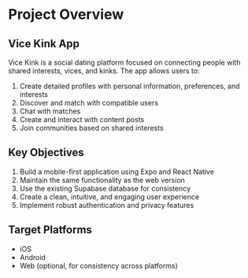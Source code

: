 
# Project Overview

## Vice Kink App

Vice Kink is a social dating platform focused on connecting people with shared interests, vices, and kinks. The app allows users to:

1. Create detailed profiles with personal information, preferences, and interests
2. Discover and match with compatible users
3. Chat with matches
4. Create and interact with content posts
5. Join communities based on shared interests

## Key Objectives

1. Build a mobile-first application using Expo and React Native
2. Maintain the same functionality as the web version
3. Use the existing Supabase database for consistency
4. Create a clean, intuitive, and engaging user experience
5. Implement robust authentication and privacy features

## Target Platforms

- iOS
- Android
- Web (optional, for consistency across platforms)
